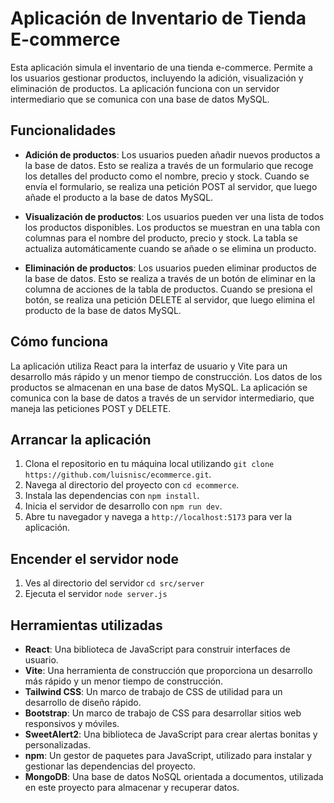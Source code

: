 # Aplicación de Inventario de Tienda E-commerce

Esta aplicación simula el inventario de una tienda e-commerce. Permite a los usuarios gestionar productos, incluyendo la adición, visualización y eliminación de productos. La aplicación funciona con un servidor intermediario que se comunica con una base de datos MySQL.

## Funcionalidades

- **Adición de productos**: Los usuarios pueden añadir nuevos productos a la base de datos. Esto se realiza a través de un formulario que recoge los detalles del producto como el nombre, precio y stock. Cuando se envía el formulario, se realiza una petición POST al servidor, que luego añade el producto a la base de datos MySQL.

- **Visualización de productos**: Los usuarios pueden ver una lista de todos los productos disponibles. Los productos se muestran en una tabla con columnas para el nombre del producto, precio y stock. La tabla se actualiza automáticamente cuando se añade o se elimina un producto.

- **Eliminación de productos**: Los usuarios pueden eliminar productos de la base de datos. Esto se realiza a través de un botón de eliminar en la columna de acciones de la tabla de productos. Cuando se presiona el botón, se realiza una petición DELETE al servidor, que luego elimina el producto de la base de datos MySQL.

## Cómo funciona

La aplicación utiliza React para la interfaz de usuario y Vite para un desarrollo más rápido y un menor tiempo de construcción. Los datos de los productos se almacenan en una base de datos MySQL. La aplicación se comunica con la base de datos a través de un servidor intermediario, que maneja las peticiones POST y DELETE.

## Arrancar la aplicación

1. Clona el repositorio en tu máquina local utilizando `git clone https://github.com/luisnisc/ecommerce.git`.
2. Navega al directorio del proyecto con `cd ecommerce`.
3. Instala las dependencias con `npm install`.
4. Inicia el servidor de desarrollo con `npm run dev`.
5. Abre tu navegador y navega a `http://localhost:5173` para ver la aplicación.

## Encender el servidor node

1. Ves al directorio del servidor `cd src/server`
2. Ejecuta el servidor `node server.js`

## Herramientas utilizadas

- **React**: Una biblioteca de JavaScript para construir interfaces de usuario.
- **Vite**: Una herramienta de construcción que proporciona un desarrollo más rápido y un menor tiempo de construcción.
- **Tailwind CSS**: Un marco de trabajo de CSS de utilidad para un desarrollo de diseño rápido.
- **Bootstrap**: Un marco de trabajo de CSS para desarrollar sitios web responsivos y móviles.
- **SweetAlert2**: Una biblioteca de JavaScript para crear alertas bonitas y personalizadas.
- **npm**: Un gestor de paquetes para JavaScript, utilizado para instalar y gestionar las dependencias del proyecto.
- **MongoDB**: Una base de datos NoSQL orientada a documentos, utilizada en este proyecto para almacenar y recuperar datos.
